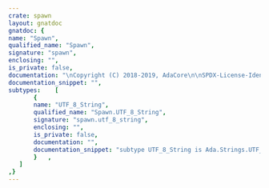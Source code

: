 ```yaml
---
crate: spawn
layout: gnatdoc
gnatdoc: {
name: "Spawn",
qualified_name: "Spawn",
signature: "spawn",
enclosing: "",
is_private: false,
documentation: "\nCopyright (C) 2018-2019, AdaCore\n\nSPDX-License-Identifier: Apache-2.0",
documentation_snippet: "",
subtypes:    [
       {
       name: "UTF_8_String",
       qualified_name: "Spawn.UTF_8_String",
       signature: "spawn.utf_8_string",
       enclosing: "",
       is_private: false,
       documentation: "",
       documentation_snippet: "subtype UTF_8_String is Ada.Strings.UTF_Encoding.UTF_8_String;",
       }   ,
   ]
,}
---
```

